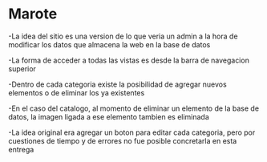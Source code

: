 # Marote
-La idea del sitio es una version de lo que veria un admin a la hora de modificar los datos que almacena la web en la base de datos

-La forma de acceder a todas las vistas es desde la barra de navegacion superior

-Dentro de cada categoria existe la posibilidad de agregar nuevos elementos o de eliminar los ya existentes

-En el caso del catalogo, al momento de eliminar un elemento de la base de datos, la imagen ligada a ese elemento tambien es eliminada

-La idea original era agregar un boton para editar cada categoria, pero por cuestiones de tiempo y de errores no fue posible concretarla en esta entrega
